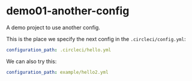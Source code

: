 # demo01-another-config

A demo project to use another config.

This is the place we specify the next config in the `.circleci/config.yml`:

```yml
configuration_path: .circleci/hello.yml
```

We can also try this:

```yml
configuration_path: example/hello2.yml
```

